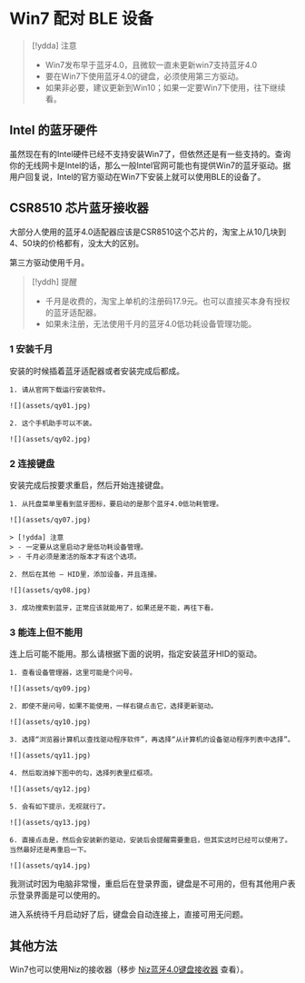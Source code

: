 # Win7 配对 BLE 设备

> [!ydda] 注意
> - Win7发布早于蓝牙4.0，且微软一直未更新win7支持蓝牙4.0
> - 要在Win7下使用蓝牙4.0的键盘，必须使用第三方驱动。
> - 如果非必要，建议更新到Win10；如果一定要Win7下使用，往下继续看。

## Intel 的蓝牙硬件

虽然现在有的Intel硬件已经不支持安装Win7了，但依然还是有一些支持的。查询你的无线网卡是Intel的话，那么一般Intel官网可能也有提供Win7的蓝牙驱动。据用户回复说，Intel的官方驱动在Win7下安装上就可以使用BLE的设备了。


## CSR8510 芯片蓝牙接收器

大部分人使用的蓝牙4.0适配器应该是CSR8510这个芯片的，淘宝上从10几块到4、50块的价格都有，没太大的区别。

第三方驱动使用千月。

> [!yddh] 提醒
> - 千月是收费的，淘宝上单机的注册码17.9元。也可以直接买本身有授权的蓝牙适配器。
> - 如果未注册，无法使用千月的蓝牙4.0低功耗设备管理功能。

### 1 安装千月

安装的时候插着蓝牙适配器或者安装完成后都成。

```ad-yddcol0
1. 请从官网下载运行安装软件。

![](assets/qy01.jpg)
```

```ad-yddcol1
2. 这个手机助手可以不装。

![](assets/qy02.jpg)
```

### 2 连接键盘

安装完成后按要求重启，然后开始连接键盘。

```ad-yddcol0
1. 从托盘菜单里看到蓝牙图标，要启动的是那个蓝牙4.0低功耗管理。

![](assets/qy07.jpg)

> [!ydda] 注意
> - 一定要从这里启动才是低功耗设备管理。
> - 千月必须是激活的版本才有这个选项。
```


```ad-yddcol1
2. 然后在其他 — HID里，添加设备，并且连接。

![](assets/qy08.jpg)

3. 成功搜索到蓝牙，正常应该就能用了，如果还是不能，再往下看。
```

### 3 能连上但不能用

连上后可能不能用。那么请根据下面的说明，指定安装蓝牙HID的驱动。

```ad-yddcol0
1. 查看设备管理器，这里可能是个问号。

![](assets/qy09.jpg)

2. 即使不是问号，如果不能使用，一样右键点击它，选择更新驱动。

![](assets/qy10.jpg)

3. 选择“浏览器计算机以查找驱动程序软件”，再选择“从计算机的设备驱动程序列表中选择”。

![](assets/qy11.jpg)

```

```ad-yddcol1
4. 然后取消掉下图中的勾，选择列表里红框项。

![](assets/qy12.jpg)

5. 会有如下提示，无视就行了。

![](assets/qy13.jpg)

6. 直接点击是，然后会安装新的驱动，安装后会提醒需要重启，但其实这时已经可以使用了。当然最好还是再重启一下。

![](assets/qy14.jpg)

```

我测试时因为电脑非常慢，重启后在登录界面，键盘是不可用的，但有其他用户表示登录界面是可以使用的。

进入系统待千月启动好了后，键盘会自动连接上，直接可用无问题。


## 其他方法
Win7也可以使用Niz的接收器（移步 [Niz蓝牙4.0键盘接收器](ble-series/pairing-niz-dongle.md) 查看）。

